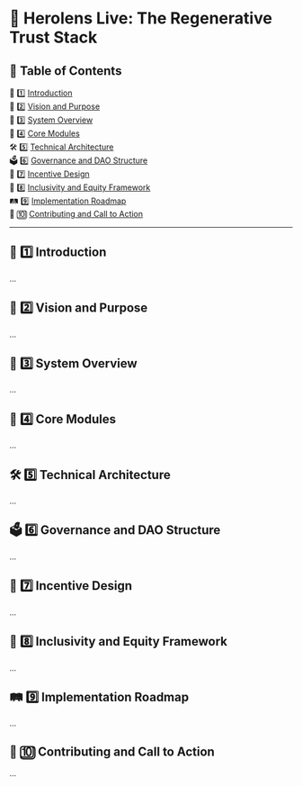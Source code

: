 # 🌿 Herolens Live: The Regenerative Trust Stack

## 📜 Table of Contents

📝 1️⃣ [Introduction](#-1️⃣-introduction)  
🌟 2️⃣ [Vision and Purpose](#-2️⃣-vision-and-purpose)  
🧩 3️⃣ [System Overview](#-3️⃣-system-overview)  
🧱 4️⃣ [Core Modules](#-4️⃣-core-modules)  
🛠️ 5️⃣ [Technical Architecture](#-5️⃣-technical-architecture)  
🗳️ 6️⃣ [Governance and DAO Structure](#-6️⃣-governance-and-dao-structure)  
💸 7️⃣ [Incentive Design](#-7️⃣-incentive-design)  
🤝 8️⃣ [Inclusivity and Equity Framework](#-8️⃣-inclusivity-and-equity-framework)  
🛤️ 9️⃣ [Implementation Roadmap](#-9️⃣-implementation-roadmap)  
🚀 🔟 [Contributing and Call to Action](#-🔟-contributing-and-call-to-action)

---

## 📝 1️⃣ Introduction

...

## 🌟 2️⃣ Vision and Purpose

...

## 🧩 3️⃣ System Overview

...

## 🧱 4️⃣ Core Modules

...

## 🛠️ 5️⃣ Technical Architecture

...

## 🗳️ 6️⃣ Governance and DAO Structure

...

## 💸 7️⃣ Incentive Design

...

## 🤝 8️⃣ Inclusivity and Equity Framework

...

## 🛤️ 9️⃣ Implementation Roadmap

...

## 🚀 🔟 Contributing and Call to Action

...
